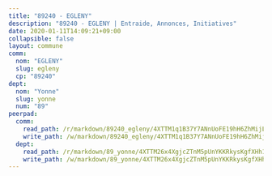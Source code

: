 ```yaml
---
title: "89240 - EGLENY"
description: "89240 - EGLENY | Entraide, Annonces, Initiatives"
date: 2020-01-11T14:09:21+09:00
collapsible: false
layout: commune
comm:
  nom: "EGLENY"
  slug: egleny
  cp: "89240"
dept:
  nom: "Yonne"
  slug: yonne
  num: "89"
peerpad:
  comm:
    read_path: /r/markdown/89240_egleny/4XTTM1q1B37Y7ANnUoFE19hH6ZhMijLZMn19aNPFx1gTeE9sV
    write_path: /w/markdown/89240_egleny/4XTTM1q1B37Y7ANnUoFE19hH6ZhMijLZMn19aNPFx1gTeE9sV-K3TgUDK6B5GPn2DgbBPtyyiDTQbZmNptVLtEk6RiMWr9s9PvhRC4RwtwrAG5znd2ZWpKBzif91Bbiqg4AbPP6caz35mdRSMMxzQC1tDyTeTSXZT2k47cQ3E5zeTv5ErCZ744Rbu9
  dept:
    read_path: /r/markdown/89_yonne/4XTTM26x4XgjcZTnM5pUnYKKRkysKgfXHh1wiigoPHqn9LDKB
    write_path: /w/markdown/89_yonne/4XTTM26x4XgjcZTnM5pUnYKKRkysKgfXHh1wiigoPHqn9LDKB-K3TgU4xaMVqzoRnPJNyddApuMoWvJyHL35bzooauYvdhG3MLg3ikjpoueq9BDtqVP4hJBQxpPxix2gohzXyST9tZPnEkyXpDMdHiAFpx7EU6e8WgvFk7NPsBQepM8o13bG9dyqq7
---
```


